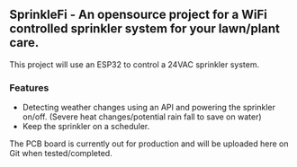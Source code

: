 ## SprinkleFi - An opensource project for a WiFi controlled sprinkler system for your lawn/plant care.

This project will use an ESP32 to control a 24VAC sprinkler system. 

### Features

* Detecting weather changes using an API and powering the sprinkler on/off. (Severe heat changes/potential rain fall to save on water)
* Keep the sprinkler on a scheduler.


The PCB board is currently out for production and will be uploaded here on Git when tested/completed.